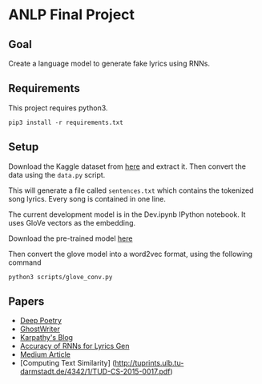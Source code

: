 # ANLP Final Project

## Goal

Create a language model to generate fake lyrics using RNNs.

## Requirements

This project requires python3.

```
pip3 install -r requirements.txt
```

## Setup

Download the Kaggle dataset from [here](https://www.kaggle.com/mousehead/songlyrics) and extract it. Then convert the data using the `data.py` script.

This will generate a file called `sentences.txt` which contains
the tokenized song lyrics. Every song is contained in one line.

The current development model is in the Dev.ipynb IPython notebook.
It uses GloVe vectors as the embedding.

Download the pre-trained model [here](http://nlp.stanford.edu/data/glove.6B.zip)

Then convert the glove model into a word2vec format, using the following command

```
python3 scripts/glove_conv.py
```

## Papers

- [Deep Poetry](https://web.stanford.edu/class/archive/cs/cs224n/cs224n.1174/reports/2762063.pdf)
- [GhostWriter](http://www.emnlp2015.org/proceedings/EMNLP/pdf/EMNLP221.pdf)
- [Karpathy's Blog](http://karpathy.github.io/2015/05/21/rnn-effectiveness/)
- [Accuracy of RNNs for Lyrics Gen](http://ejosue.com/wp-content/uploads/COMPSCI380-2018-LSTM-RNN.pdf)
- [Medium Article](https://medium.com/coinmonks/word-level-lstm-text-generator-creating-automatic-song-lyrics-with-neural-networks-b8a1617104fb)
- [Computing Text Similarity] (http://tuprints.ulb.tu-darmstadt.de/4342/1/TUD-CS-2015-0017.pdf)
